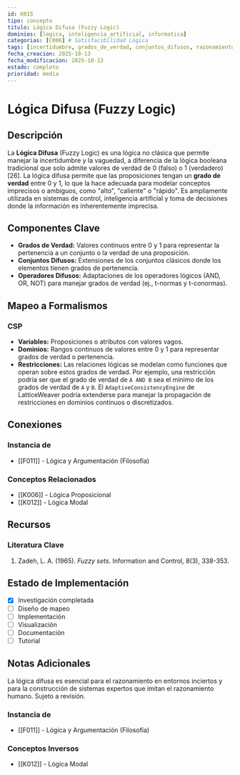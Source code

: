 ```yaml
---
id: K015
tipo: concepto
titulo: Lógica Difusa (Fuzzy Logic)
dominios: [logica, inteligencia_artificial, informatica]
categorias: [C006] # Satisfacibilidad Lógica
tags: [incertidumbre, grados_de_verdad, conjuntos_difusos, razonamiento_aproximado]
fecha_creacion: 2025-10-13
fecha_modificacion: 2025-10-13
estado: completo
prioridad: media
---
```


# Lógica Difusa (Fuzzy Logic)

## Descripción

La **Lógica Difusa** (Fuzzy Logic) es una lógica no clásica que permite manejar la incertidumbre y la vaguedad, a diferencia de la lógica booleana tradicional que solo admite valores de verdad de 0 (falso) o 1 (verdadero) [26]. La lógica difusa permite que las proposiciones tengan un **grado de verdad** entre 0 y 1, lo que la hace adecuada para modelar conceptos imprecisos o ambiguos, como "alto", "caliente" o "rápido". Es ampliamente utilizada en sistemas de control, inteligencia artificial y toma de decisiones donde la información es inherentemente imprecisa.

## Componentes Clave

-   **Grados de Verdad:** Valores continuos entre 0 y 1 para representar la pertenencia a un conjunto o la verdad de una proposición.
-   **Conjuntos Difusos:** Extensiones de los conjuntos clásicos donde los elementos tienen grados de pertenencia.
-   **Operadores Difusos:** Adaptaciones de los operadores lógicos (AND, OR, NOT) para manejar grados de verdad (ej., t-normas y t-conormas).

## Mapeo a Formalismos

### CSP

-   **Variables:** Proposiciones o atributos con valores vagos.
-   **Dominios:** Rangos continuos de valores entre 0 y 1 para representar grados de verdad o pertenencia.
-   **Restricciones:** Las relaciones lógicas se modelan como funciones que operan sobre estos grados de verdad. Por ejemplo, una restricción podría ser que el grado de verdad de `A AND B` sea el mínimo de los grados de verdad de `A` y `B`. El `AdaptiveConsistencyEngine` de LatticeWeaver podría extenderse para manejar la propagación de restricciones en dominios continuos o discretizados.

## Conexiones

### Instancia de
- [[F011]] - Lógica y Argumentación (Filosofía)

### Conceptos Relacionados
- [[K006]] - Lógica Proposicional
- [[K012]] - Lógica Modal

## Recursos

### Literatura Clave
1.  Zadeh, L. A. (1965). *Fuzzy sets*. Information and Control, 8(3), 338-353.

## Estado de Implementación

- [x] Investigación completada
- [ ] Diseño de mapeo
- [ ] Implementación
- [ ] Visualización
- [ ] Documentación
- [ ] Tutorial

## Notas Adicionales

La lógica difusa es esencial para el razonamiento en entornos inciertos y para la construcción de sistemas expertos que imitan el razonamiento humano. Sujeto a revisión.


### Instancia de
- [[F011]] - Lógica y Argumentación (Filosofía)



### Conceptos Inversos
- [[K012]] - Lógica Modal

